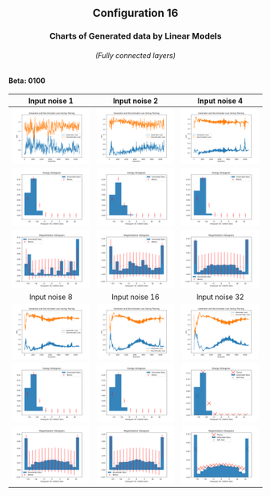 <h2  align="center">Configuration 16</h2>

<h3 align="center">Charts of Generated data by Linear Models</h3> <h6 align="center">(Fully connected layers)</h6>

<h4>Beta: 0100</h4>

|                          Input noise 1                          |                          Input noise 2                          |                            Input noise 4                             |
|:---------------------------------------------------------------:|:---------------------------------------------------------------:|:--------------------------------------------------------------------:|
|      ![](outIsingData/s0100_x016/16-s0100[1]/Training.png)          |      ![](outIsingData/s0100_x016/16-s0100[2]/Training.png)          |        ![](outIsingData/s0100_x016/16-s0100[4]/Training.png)         |
|    ![](outIsingData/s0100_x016/16-s0100[1]/EnergyHistogram.png)     |    ![](outIsingData/s0100_x016/16-s0100[2]/EnergyHistogram.png)     |     ![](outIsingData/s0100_x016/16-s0100[4]/EnergyHistogram.png)     |
| ![](outIsingData/s0100_x016/16-s0100[1]/MagnetizationHistogram.png) | ![](outIsingData/s0100_x016/16-s0100[2]/MagnetizationHistogram.png)  | ![](outIsingData/s0100_x016/16-s0100[4]/MagnetizationHistogram.png)  |
|                          Input noise 8                          |                         Input noise 16                          |                            Input noise 32                            |
|       ![](outIsingData/s0100_x016/16-s0100[8]/Training.png)       |       ![](outIsingData/s0100_x016/16-s0100[16]/Training.png)        |        ![](outIsingData/s0100_x016/16-s0100[32]/Training.png)        |
|    ![](outIsingData/s0100_x016/16-s0100[8]/EnergyHistogram.png)     |    ![](outIsingData/s0100_x016/16-s0100[16]/EnergyHistogram.png)     |    ![](outIsingData/s0100_x016/16-s0100[32]/EnergyHistogram.png)     |
| ![](outIsingData/s0100_x016/16-s0100[8]/MagnetizationHistogram.png) | ![](outIsingData/s0100_x016/16-s0100[16]/MagnetizationHistogram.png) | ![](outIsingData/s0100_x016/16-s0100[32]/MagnetizationHistogram.png) |

<br>
<br>
